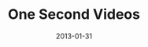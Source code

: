 ---
layout: default
modal-id: 5
date: 2013-01-31
img: 1se.png
alt: One Second Video Project
project-date: Winter 2013 - Present
client: Olin Project
title: One Second Videos
size: 1
tags: [Project, Fun]
description: In January 2013, I took a short video of teams being announced for a class I was in. That video was the start of a project I never expected to last a year, let alone four. Almost everyday since then, I’ve taken videos of my friends, my food, places I’ve been, art I’ve seen and so much more. The project was inspired by this <a href="https://www.ted.com/talks/cesar_kuriyama_one_second_every_day"> Ted Talk </a>. After 4 years, I've compliled two videos into <a href="https://www.youtube.com/watch?v=Tixt-T2mh3A"> the full 48 minute version </a> and <a  href="https://www.youtube.com/watch?v=fIjCIPn1I64">a collection of my favorite seconds</a>. In the collection, each of the clips in this has something that makes it special to me. Some are an especially cherished memory. Some are beautiful views. Some have funny audio. Some have a funny story around me taking the video. Each has a reason it was specifically chosen (feel free to ask why). 


---
